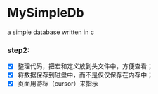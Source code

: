 # MySimpleDb
a simple database written in c


### step2: 
- [x] 整理代码，把宏和定义放到头文件中，方便查看；
- [x] 将数据保存到磁盘中，而不是仅仅保存在内存中；
- [x] 页面用游标（cursor）来指示
